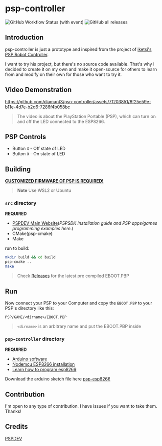 # psp-controller

![GitHub Workflow Status (with event)](https://img.shields.io/github/actions/workflow/status/diamant3/psp-controller/build.yml)
![GitHub all releases](https://img.shields.io/github/downloads/diamant3/psp-controller/total)

## Introduction

psp-controller is just a prototype and inspired from the project of [iketsj's PSP Robot Controller](https://www.youtube.com/watch?v=do1674d6Rbo). 

I want to try his project, but there's no source code available. That's why I decided to create it on my own and make it open-source for others to learn from and modify on their own for those who want to try it.

## Video Demonstration

https://github.com/diamant3/psp-controller/assets/71203851/8f25e59e-b11e-4d7e-b2d6-7286f4b058bc

> The video is about the PlayStation Portable (PSP), which can turn on and off the LED connected to the ESP8266.

## PSP Controls

- Button ``X`` - Off state of LED
- Button ``O`` - On state of LED

## Building

[**CUSTOMIZED FIRMWARE OF PSP IS REQUIRED!**](https://www.pspunk.com/psp-cfw/)

> **Note**
> Use WSL2 or Ubuntu

### `src` directory

**REQUIRED**

- [PSPDEV Main Website](https://pspdev.github.io/)(*PSPSDK Installation guide and PSP apps/games programming examples here*.)
- CMake(psp-cmake)
- Make

run to build:

```bash
mkdir build && cd build
psp-cmake ..
make
```
> Check [Releases](https://github.com/diamant3/psp-controller/releases) for the latest pre compiled EBOOT.PBP

## Run

Now connect your PSP to your Computer and copy the `EBOOT.PBP` to your PSP's directory like this:

```
PSP/GAME/<dirname>/EBOOT.PBP
```

> `<dirname>` is an arbitrary name and put the EBOOT.PBP inside

### `psp-controller` directory

**REQUIRED**

- [Arduino software](https://www.arduino.cc/en/software#future-version-of-the-arduino-ide)
- [Nodemcu ESP8266 installation](https://randomnerdtutorials.com/how-to-install-esp8266-board-arduino-ide/)
- [Learn how to program esp8266](https://www.instructables.com/Getting-Started-With-ESP8266LiLon-NodeMCU-V3Flashi/)

Download the arduino sketch file here [psp-esp8266](https://github.com/diamant3/psp-controller/blob/main/psp-controller/psp-controller.ino)

## Contribution

I'm open to any type of contribution. I have issues if you want to take them. Thanks!

## Credits

[PSPDEV](https://github.com/pspdev/)

